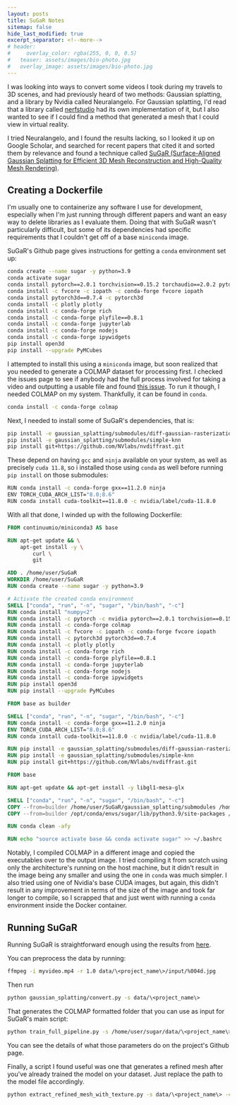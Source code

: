 ```yaml
---
layout: posts
title: SuGaR Notes
sitemap: false
hide_last_modified: true
excerpt_separator: <!--more-->
# header:
#     overlay_color: rgba(255, 0, 0, 0.5)
#   teaser: assets/images/bio-photo.jpg
#   overlay_image: assets/images/bio-photo.jpg
---
```


I was looking into ways to convert some videos I took during my travels to 3D
scenes, and had previously heard of two methods: Gaussian splatting, and a
library by Nvidia called Neuralangelo. For Gaussian splatting, I'd read that
a library called [nerfstudio](https://docs.nerf.studio/index.html) had its own
implementation of it, but I also wanted to see if I could find a method that
generated a mesh that I could view in virtual reality. <!--more--> 

I tried Neuralangelo, and I found the results lacking, so I looked it up on
Google Scholar, and searched for recent papers that cited it and sorted them
by relevance and found a technique called 
[SuGaR (Surface-Aligned Gaussian Splatting for Efficient 3D Mesh Reconstruction and High-Quality Mesh Rendering)](https://github.com/Anttwo/SuGaR).

## Creating a Dockerfile

I'm usually one to containerize any software I use for development, especially
when I'm just running through different papers and want an easy way to delete
libraries as I evaluate them. Doing that with SuGaR wasn't particularly
difficult, but some of its dependencies had specific requirements that I
couldn't get off of a base `miniconda` image.

SuGaR's Github page gives instructions for getting a `conda` environment set
up:

```bash
conda create --name sugar -y python=3.9
conda activate sugar
conda install pytorch==2.0.1 torchvision==0.15.2 torchaudio==2.0.2 pytorch-cuda=11.8 -c pytorch -c nvidia
conda install -c fvcore -c iopath -c conda-forge fvcore iopath
conda install pytorch3d==0.7.4 -c pytorch3d
conda install -c plotly plotly
conda install -c conda-forge rich
conda install -c conda-forge plyfile==0.8.1
conda install -c conda-forge jupyterlab
conda install -c conda-forge nodejs
conda install -c conda-forge ipywidgets
pip install open3d
pip install --upgrade PyMCubes
```

I attempted to install this using a `miniconda` image, but soon realized that
you needed to generate a COLMAP dataset for processing first. I checked the
issues page to see if anybody had the full process involved for taking a video
and outputting a usable file and found [this issue](https://github.com/Anttwo/SuGaR/issues/78).
To run it though, I needed COLMAP on my system. Thankfully, it can be found
in `conda`.

```bash
conda install -c conda-forge colmap
```

Next, I needed to install some of SuGaR's dependencies, that is:

```bash
pip install -e gaussian_splatting/submodules/diff-gaussian-rasterization/
pip install -e gaussian_splatting/submodules/simple-knn
pip install git+https://github.com/NVlabs/nvdiffrast.git
```

These depend on having `gcc` and `ninja` available on your system, as well as
precisely `cuda 11.8`, so i installed those using `conda` as well before
running `pip install` on those submodules:

```bash
RUN conda install -c conda-forge gxx==11.2.0 ninja
ENV TORCH_CUDA_ARCH_LIST="8.0;8.6"
RUN conda install cuda-toolkit==11.8.0 -c nvidia/label/cuda-11.8.0
```

With all that done, I winded up with the following Dockerfile:

```Dockerfile
FROM continuumio/miniconda3 AS base

RUN apt-get update && \
    apt-get install -y \
        curl \
        git

ADD . /home/user/SuGaR
WORKDIR /home/user/SuGaR
RUN conda create --name sugar -y python=3.9

# Activate the created conda environment
SHELL ["conda", "run", "-n", "sugar", "/bin/bash", "-c"]
RUN conda install "numpy<2"
RUN conda install -c pytorch -c nvidia pytorch==2.0.1 torchvision==0.15.2 torchaudio==2.0.2 pytorch-cuda=11.8
RUN conda install -c conda-forge colmap
RUN conda install -c fvcore -c iopath -c conda-forge fvcore iopath
RUN conda install -c pytorch3d pytorch3d==0.7.4
RUN conda install -c plotly plotly
RUN conda install -c conda-forge rich
RUN conda install -c conda-forge plyfile==0.8.1
RUN conda install -c conda-forge jupyterlab
RUN conda install -c conda-forge nodejs
RUN conda install -c conda-forge ipywidgets
RUN pip install open3d
RUN pip install --upgrade PyMCubes

FROM base as builder

SHELL ["conda", "run", "-n", "sugar", "/bin/bash", "-c"]
RUN conda install -c conda-forge gxx==11.2.0 ninja
ENV TORCH_CUDA_ARCH_LIST="8.0;8.6"
RUN conda install cuda-toolkit==11.8.0 -c nvidia/label/cuda-11.8.0

RUN pip install -e gaussian_splatting/submodules/diff-gaussian-rasterization/
RUN pip install -e gaussian_splatting/submodules/simple-knn
RUN pip install git+https://github.com/NVlabs/nvdiffrast.git

FROM base

RUN apt-get update && apt-get install -y libgl1-mesa-glx

SHELL ["conda", "run", "-n", "sugar", "/bin/bash", "-c"]
COPY --from=builder /home/user/SuGaR/gaussian_splatting/submodules /home/user/SuGaR/gaussian_splatting/submodules/
COPY --from=builder /opt/conda/envs/sugar/lib/python3.9/site-packages /opt/conda/envs/sugar/lib/python3.9/site-packages/

RUN conda clean -afy

RUN echo "source activate base && conda activate sugar" >> ~/.bashrc
```

Notably, I compiled COLMAP in a different image and copied the executables
over to the output image. I tried compiling it from scratch using only the
architecture's running on the host machine, but it didn't result in the image
being any smaller and using the one in `conda` was much simpler. I also tried
using one of Nvidia's base CUDA images, but again, this didn't result in any
improvement in terms of the size of the image and took far longer to compile,
so I scrapped that and just went with running a `conda` environment inside
the Docker container.

## Running SuGaR

Running SuGaR is straightforward enough using the results from 
[here](https://github.com/Anttwo/SuGaR/issues/78).

You can preprocess the data by running:

```bash
ffmpeg -i myvideo.mp4 -r 1.0 data/\<project_name\>/input/%004d.jpg
```

Then run

```bash
python gaussian_splatting/convert.py -s data/\<project_name\>
```

That generates the COLMAP formatted folder that you can use as input for
SuGaR's main script:

```bash
python train_full_pipeline.py -s /home/user/sugar/data/\<project_name\> -r "sdf" --low_poly True --export_obj True --refinement_time "short"
```

You can see the details of what those parameters do on the project's Github
page.

Finally, a script I found useful was one that generates a refined mesh after
you've already trained the model on your dataset. Just replace the path to the
model file accordingly.

```bash
python extract_refined_mesh_with_texture.py -s data/\<project_name\> -c output/vanilla_gs/\<project_name\> -m output/refined/\<project_name\>/sugarfine_3Dgs7000_sdfestim02_sdfnorm02_level03_decim200000_normalconsistency01_gaussperface6/2000.pt
```
